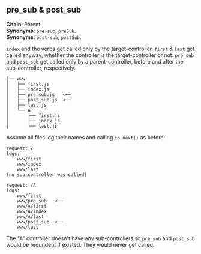 pre_sub & post_sub
------------------
**Chain**: Parent.  
**Synonyms**: `pre-sub`, `preSub`.  
**Synonyms**: `post-sub`, `postSub`.

`index` and the verbs get called only by the target-controller. `first` & `last` get called anyway, whether the controller is the target-controller or not. `pre_sub` and `post_sub` get called only by a parent-controller, before and after the sub-controller, respectively.
```
├── www
│   ├── first.js
│   ├── index.js
│   ├── pre_sub.js   <──
│   ├── post_sub.js  <──
│   ├── last.js
│   └── A
│       ├── first.js
│       ├── index.js
│       └── last.js
```

Assume all files log their names and calling `io.next()` as before:
```
request: /
logs:
	www/first
	www/index
	www/last
(no sub-controller was called)

request: /A
logs:
	www/first
	www/pre_sub   <──
	www/A/first
	www/A/index
	www/A/last
	www/post_sub  <──
	www/last
```

The "A" controller doesn't have any sub-controllers so `pre_sub` and `post_sub` would be redundent if existed. They would never get called.